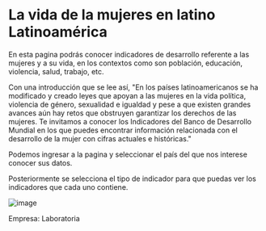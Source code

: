 # La vida de la mujeres en latino Latinoamérica

En esta pagina podrás conocer indicadores de desarrollo referente a las mujeres y a su vida, en los contextos como son población, educación, violencia, salud, trabajo, etc.

Con una introducción que se lee así,
"En los países latinoamericanos se ha modificado y creado leyes que apoyan a las mujeres en la vida política, violencia de género, sexualidad e igualdad y pese a que existen grandes avances aún hay retos que obstruyen garantizar los derechos de las mujeres. Te invitamos a conocer los Indicadores del Banco de Desarrollo Mundial en los que puedes encontrar información relacionada con el desarrollo de la mujer con cifras actuales e históricas."

Podemos ingresar a la pagina y seleccionar el país del que nos interese conocer sus datos.

Posteriormente se selecciona el tipo de indicador para que puedas ver los indicadores que cada uno contiene.

![image](https://user-images.githubusercontent.com/60665725/90861979-56204400-e352-11ea-9633-7fe3d3b20721.png)

Empresa: Laboratoria
